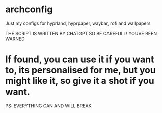 # archconfig
Just my configs for hyprland, hyprpaper, waybar, rofi and wallpapers

THE SCRIPT IS WRITTEN BY CHATGPT SO BE CAREFULL!
YOUVE BEEN WARNED
# If found, you can use it if you want to, its personalised for me, but you might like it, so give it a shot if you want.

PS: EVERYTHING CAN AND WILL BREAK
